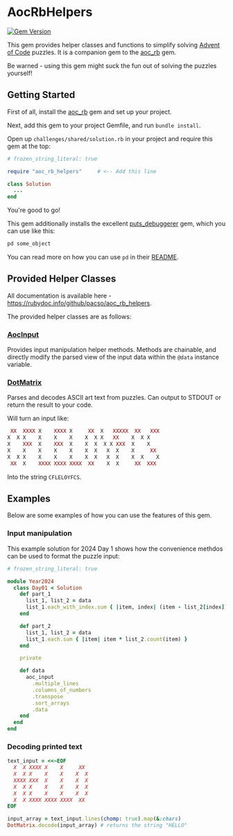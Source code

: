 # AocRbHelpers

[![Gem Version](https://badge.fury.io/rb/aoc_rb_helpers.svg)](https://badge.fury.io/rb/aoc_rb_helpers)

This gem provides helper classes and functions to simplify solving [Advent of Code](https://adventofcode.com) puzzles. 
It is a companion gem to the [aoc_rb](https://github.com/pacso/aoc_rb) gem.

Be warned - using this gem might suck the fun out of solving the puzzles yourself!

## Getting Started

First of all, install the [aoc_rb](https://github.com/pacso/aoc_rb) gem and set up your project.

Next, add this gem to your project Gemfile, and run `bundle install`.

Open up `challenges/shared/solution.rb` in your project and require this gem at the top:

```ruby
# frozen_string_literal: true

require "aoc_rb_helpers"     # <-- Add this line

class Solution
  ...
end
```

You're good to go!

This gem additionally installs the excellent [puts_debuggerer](https://github.com/AndyObtiva/puts_debuggerer) gem, which you can use like this:

```ruby
pd some_object
```

You can read more on how you can use `pd` in their [README](https://github.com/AndyObtiva/puts_debuggerer/blob/master/README.md).

## Provided Helper Classes

All documentation is available here - https://rubydoc.info/github/pacso/aoc_rb_helpers.

The provided helper classes are as follows:

### [AocInput](https://rubydoc.info/github/pacso/aoc_rb_helpers/AocInput)
Provides input manipulation helper methods. Methods are chainable, and directly modify the parsed view of the input data within the `@data` instance variable.

### [DotMatrix](https://rubydoc.info/github/pacso/aoc_rb_helpers/DotMatrix)
Parses and decodes ASCII art text from puzzles. Can output to STDOUT or return the result to your code.

Will turn an input like:
```ruby
 XX  XXXX X    XXXX X     XX  X   XXXXX  XX   XXX
X  X X    X    X    X    X  X X   XX    X  X X   
X    XXX  X    XXX  X    X  X  X X XXX  X    X   
X    X    X    X    X    X  X   X  X    X     XX 
X  X X    X    X    X    X  X   X  X    X  X    X
 XX  X    XXXX XXXX XXXX  XX    X  X     XX  XXX 
```
Into the string `CFLELOYFCS`.

## Examples

Below are some examples of how you can use the features of this gem.

### Input manipulation

This example solution for 2024 Day 1 shows how the convenience methdos can be used to format the puzzle input:

```ruby
# frozen_string_literal: true

module Year2024
  class Day01 < Solution
    def part_1
      list_1, list_2 = data
      list_1.each_with_index.sum { |item, index| (item - list_2[index]).abs }
    end

    def part_2
      list_1, list_2 = data
      list_1.each.sum { |item| item * list_2.count(item) }
    end

    private

    def data
      aoc_input
        .multiple_lines
        .columns_of_numbers
        .transpose
        .sort_arrays
        .data
    end
  end
end
```

### Decoding printed text

```ruby
text_input = <<~EOF
  X  X XXXX X    X     XX  
  X  X X    X    X    X  X 
  XXXX XXX  X    X    X  X 
  X  X X    X    X    X  X 
  X  X X    X    X    X  X 
  X  X XXXX XXXX XXXX  XX  
EOF

input_array = text_input.lines(chomp: true).map(&:chars)
DotMatrix.decode(input_array) # returns the string "HELLO"
```
